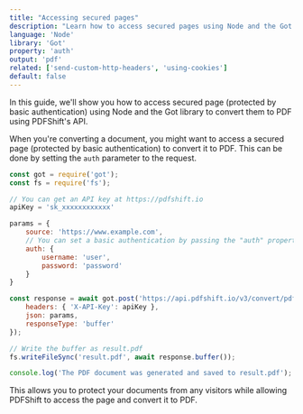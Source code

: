 ```yaml
---
title: "Accessing secured pages"
description: "Learn how to access secured pages using Node and the Got library. This guide offers detailed steps with code samples in Node and the Got library, highlighting how you can acces page protected by basic authentication to convert them to PDF using PDFShift's API."
language: 'Node'
library: 'Got'
property: 'auth'
output: 'pdf'
related: ['send-custom-http-headers', 'using-cookies']
default: false
---
```


In this guide, we'll show you how to access secured page (protected by basic authentication) using Node and the Got library to convert them to PDF using PDFShift's API.

When you're converting a document, you might want to access a secured page (protected by basic authentication) to convert it to PDF. This can be done by setting the `auth` parameter to the request.

```javascript
const got = require('got');
const fs = require('fs');

// You can get an API key at https://pdfshift.io
apiKey = 'sk_xxxxxxxxxxxx'

params = {
    source: 'https://www.example.com',
    // You can set a basic authentication by passing the "auth" property which contains a username and password
    auth: {
        username: 'user',
        password: 'password'
    }
}

const response = await got.post('https://api.pdfshift.io/v3/convert/pdf', {
    headers: { 'X-API-Key': apiKey },
    json: params,
    responseType: 'buffer'
});

// Write the buffer as result.pdf
fs.writeFileSync('result.pdf', await response.buffer());

console.log('The PDF document was generated and saved to result.pdf');
```

This allows you to protect your documents from any visitors while allowing PDFShift to access the page and convert it to PDF.
